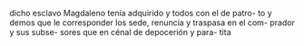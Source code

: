 dicho esclavo Magdaleno tenía adquirido y todos con el de patro- to y demos que le corresponder los sede, renuncia y traspasa en el com- prador y sus subse- sores que en cénal de depocerión y para- tita